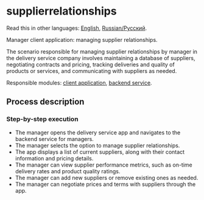 # supplierrelationships 

Read this in other languages: [English](supplierrelationships.md), [Russian/Русский](supplierrelationships.ru.md). 

Manager client application: managing supplier relationships.

The scenario responsible for managing supplier relationships by manager in the delivery service company involves maintaining a database of suppliers, negotiating contracts and pricing, tracking deliveries and quality of products or services, and communicating with suppliers as needed.

Responsible modules: [client application](../../frontend/managerclient.md), [backend service](../../backend/managerbackend.md).

## Process description

### Step-by-step execution

- The manager opens the delivery service app and navigates to the backend service for managers.
- The manager selects the option to manage supplier relationships.
- The app displays a list of current suppliers, along with their contact information and pricing details.
- The manager can view supplier performance metrics, such as on-time delivery rates and product quality ratings.
- The manager can add new suppliers or remove existing ones as needed.
- The manager can negotiate prices and terms with suppliers through the app.
